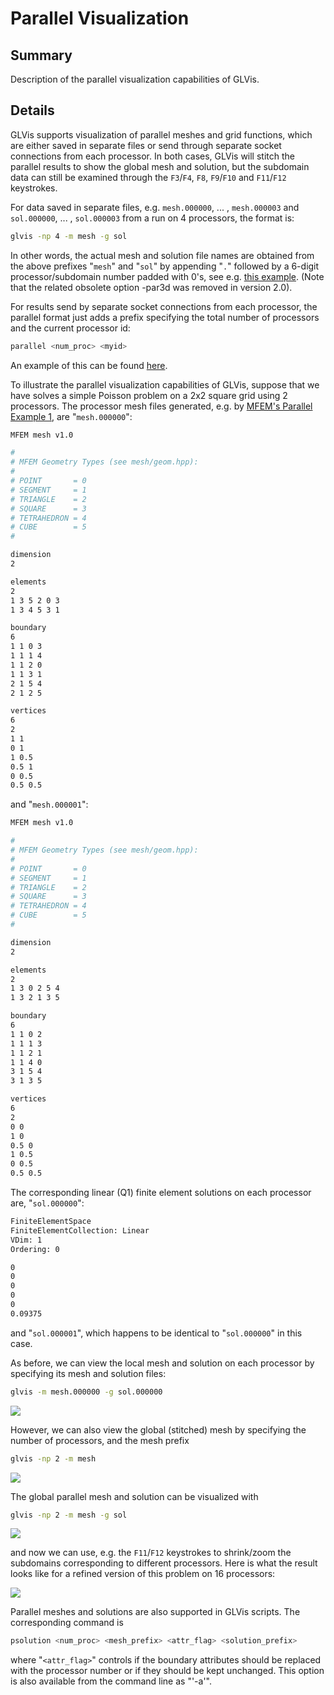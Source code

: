 # Parallel Visualization

## Summary

Description of the parallel visualization capabilities of GLVis.

## Details

GLVis supports visualization of parallel meshes and grid functions, which are either saved in separate files or send through separate socket connections from each processor. In both cases, GLVis will stitch the parallel results to show the global mesh and solution, but the subdomain data can still be examined through the `F3`/`F4`, `F8`, `F9`/`F10` and `F11`/`F12` keystrokes.

For data saved in separate files, e.g. `mesh.000000`, ... , `mesh.000003` and `sol.000000`, ...  , `sol.000003` from a run on 4 processors, the format is:
```sh
glvis -np 4 -m mesh -g sol
```
In other words, the actual mesh and solution file names are obtained from the above prefixes "`mesh`" and "`sol`" by appending "`.`" followed by a 6-digit processor/subdomain number padded with 0's, see e.g. [this example](https://github.com/mfem/mfem/blob/master/examples/ex1p.cpp#L281). (Note that the related obsolete option -par3d was removed in version 2.0).

For results send by separate socket connections from each processor, the
parallel format just adds a prefix specifying the total number of processors and the current processor id:
```sh
parallel <num_proc> <myid>
```
An example of this can be found [here](https://github.com/mfem/mfem/blob/master/examples/ex1p.cpp#L300).

To illustrate the parallel visualization capabilities of GLVis, suppose that we have solves a simple Poisson problem on a 2x2 square grid using 2 processors. The processor mesh files generated, e.g. by [MFEM's Parallel Example 1](https://github.com/mfem/mfem/blob/master/examples/ex1p.cpp), are "`mesh.000000`":
```sh
MFEM mesh v1.0

#
# MFEM Geometry Types (see mesh/geom.hpp):
#
# POINT       = 0
# SEGMENT     = 1
# TRIANGLE    = 2
# SQUARE      = 3
# TETRAHEDRON = 4
# CUBE        = 5
#

dimension
2

elements
2
1 3 5 2 0 3
1 3 4 5 3 1

boundary
6
1 1 0 3
1 1 1 4
1 1 2 0
1 1 3 1
2 1 5 4
2 1 2 5

vertices
6
2
1 1
0 1
1 0.5
0.5 1
0 0.5
0.5 0.5
```
and "`mesh.000001`":
```sh
MFEM mesh v1.0

#
# MFEM Geometry Types (see mesh/geom.hpp):
#
# POINT       = 0
# SEGMENT     = 1
# TRIANGLE    = 2
# SQUARE      = 3
# TETRAHEDRON = 4
# CUBE        = 5
#

dimension
2

elements
2
1 3 0 2 5 4
1 3 2 1 3 5

boundary
6
1 1 0 2
1 1 1 3
1 1 2 1
1 1 4 0
3 1 5 4
3 1 3 5

vertices
6
2
0 0
1 0
0.5 0
1 0.5
0 0.5
0.5 0.5
```
The corresponding linear (Q1) finite element solutions on each processor are, "`sol.000000`":
```sh
FiniteElementSpace
FiniteElementCollection: Linear
VDim: 1
Ordering: 0

0
0
0
0
0
0.09375
```
and "`sol.000001`", which happens to be identical to "`sol.000000`" in this case.

As before, we can view the local mesh and solution on each processor by specifying its mesh and solution files:
```sh
glvis -m mesh.000000 -g sol.000000
```

![](img/glvis-quad-np2-1.png)

However, we can also view the global (stitched) mesh by specifying the number of processors, and the mesh prefix
```sh
glvis -np 2 -m mesh
```

![](img/glvis-quad-np2-3.png)

The global parallel mesh and solution can be visualized with
```sh
glvis -np 2 -m mesh -g sol
```

![](img/glvis-quad-np2-2.png)

and now we can use, e.g. the `F11`/`F12` keystrokes to shrink/zoom the subdomains corresponding to different processors. Here is what the result looks like for a refined version of this problem on 16 processors:

![](img/glvis-quad-np100.png)

Parallel meshes and solutions are also supported in  GLVis scripts. The corresponding command is
```sh
psolution <num_proc> <mesh_prefix> <attr_flag> <solution_prefix>
```
where "`<attr_flag>`" controls if the boundary attributes should be replaced with the processor number or if they should be kept unchanged. This option is also available from the command line as "'-a'".
